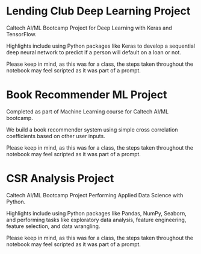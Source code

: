 # Lending Club Deep Learning Project
Caltech AI/ML Bootcamp Project for Deep Learning with Keras and TensorFlow.

Highlights include using Python packages like Keras to develop a sequential deep neural network to predict if a person will default on a loan or not.

Please keep in mind, as this was for a class, the steps taken throughout the notebook may feel scripted as it was part of a prompt.

# Book Recommender ML Project
Completed as part of Machine Learning course for Caltech AI/ML bootcamp.

We build a book recommender system using simple cross correlation coefficients based on other user inputs.

Please keep in mind, as this was for a class, the steps taken throughout the notebook may feel scripted as it was part of a prompt.


# CSR Analysis Project
Caltech AI/ML Bootcamp Project Performing Applied Data Science with Python.

Highlights include using Python packages like Pandas, NumPy, Seaborn, and performing tasks like exploratory data analysis, feature engineering, feature selection, and data wrangling.

Please keep in mind, as this was for a class, the steps taken throughout the notebook may feel scripted as it was part of a prompt.

